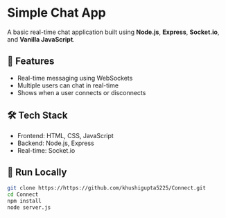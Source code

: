 # Simple Chat App

A basic real-time chat application built using **Node.js**, **Express**, **Socket.io**, and **Vanilla JavaScript**.

## 💬 Features
- Real-time messaging using WebSockets
- Multiple users can chat in real-time
- Shows when a user connects or disconnects

## 🛠 Tech Stack
- Frontend: HTML, CSS, JavaScript
- Backend: Node.js, Express
- Real-time: Socket.io

## 🚀 Run Locally
```bash
git clone https://https://github.com/khushigupta5225/Connect.git
cd Connect
npm install
node server.js

